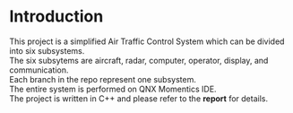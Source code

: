 # Introduction<br/>
This project is a simplified Air Traffic Control System which can be divided into six subsystems.<br/>
The six subsytems are aircraft, radar, computer, operator, display, and communication.<br/>
Each branch in the repo represent one subsystem. <br/>
The entire system is performed on QNX Momentics IDE. <br/>
The project is written in C++ and please refer to the **report** for details.
